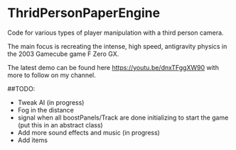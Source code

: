 # ThridPersonPaperEngine
Code for various types of player manipulation with a third person camera. 

The main focus is recreating the intense, high speed, antigravity physics in the 2003 Gamecube game F Zero GX.

The latest demo can be found here https://youtu.be/dnxTFggXW90 with more to follow on my channel.

##TODO:
* Tweak AI (in progress)
* Fog in the distance
* signal when all boostPanels/Track are done initializing to start the game (put this in an abstract class)
* Add more sound effects and music (in progress)
* Add items
